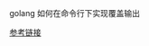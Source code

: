 golang 如何在命令行下实现覆盖输出

[参考链接](https://stackoverflow.com/questions/15442292/golang-how-to-have-an-inplace-string-that-updates-at-stdout)